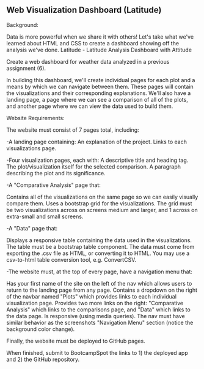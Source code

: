 ## Web Visualization Dashboard (Latitude)

Background:

Data is more powerful when we share it with others! Let's take what we've learned about HTML and CSS to create a dashboard showing off the analysis we've done.
Latitude - Latitude Analysis Dashboard with Attitude

Create a web dashboard for weather data analyzed in a previous assignment (6). 

In building this dashboard, we'll create individual pages for each plot and a means by which we can navigate between them. These pages will contain the visualizations and their corresponding explanations. We'll also have a landing page, a page where we can see a comparison of all of the plots, and another page where we can view the data used to build them.

Website Requirements:

The website must consist of 7 pages total, including:

-A landing page containing:
  An explanation of the project.
  Links to each visualizations page.

-Four visualization pages, each with:
  A descriptive title and heading tag.
  The plot/visualization itself for the selected comparison.
  A paragraph describing the plot and its significance.

-A "Comparative Analysis" page that:

  Contains all of the visualizations on the same page so we can easily visually compare them.
  Uses a bootstrap grid for the visualizations.
  The grid must be two visualizations across on screens medium and larger, and 1 across on extra-small and small screens.

-A "Data" page that:

  Displays a responsive table containing the data used in the visualizations.
  The table must be a bootstrap table component.
  The data must come from exporting the .csv file as HTML, or converting it to HTML. You may use a csv-to-html table conversion tool, e.g. ConvertCSV.

-The website must, at the top of every page, have a navigation menu that:

  Has your first name of the site on the left of the nav which allows users to return to the landing page from any page.
  Contains a dropdown on the right of the navbar named "Plots" which provides links to each individual visualization page.
  Provides two more links on the right: "Comparative Analysis" which links to the comparisons page, and "Data" which links to the data page.
  Is responsive (using media queries). The nav must have similar behavior as the screenshots "Navigation Menu" section (notice the background color change).

Finally, the website must be deployed to GitHub pages.

When finished, submit to BootcampSpot the links to 1) the deployed app and 2) the GitHub repository.
